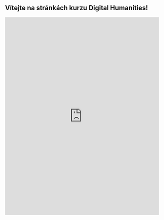 ## Vítejte na stránkách kurzu Digital Humanities!
<iframe src='https://cdn.knightlab.com/libs/timeline3/latest/embed/index.html?source=11xCA8wZr-OS9UdFdJCO13YaLBkA87gYw_xwEOFtdE_c&font=Default&lang=en&initial_zoom=2&height=650' width='100%' height='650' webkitallowfullscreen mozallowfullscreen allowfullscreen frameborder='0'></iframe>
